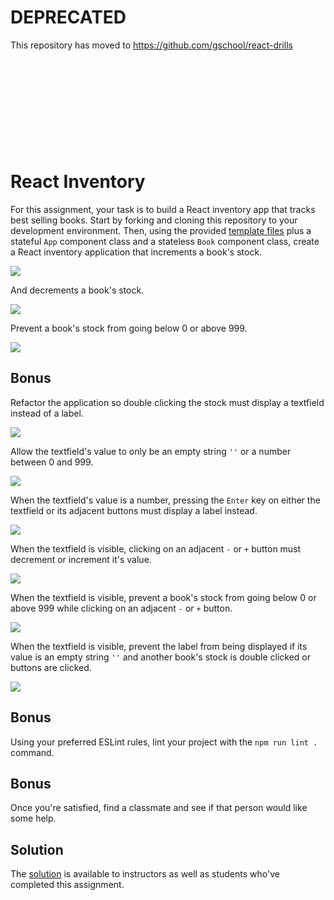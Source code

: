 # DEPRECATED

This repository has moved to https://github.com/gschool/react-drills

```











```

# React Inventory

For this assignment, your task is to build a React inventory app that tracks best selling books. Start by forking and cloning this repository to your development environment. Then, using the provided [template files](template) plus a stateful `App` component class and a stateless `Book` component class, create a React inventory application that increments a book's stock.

![](https://students-gschool-production.s3.amazonaws.com/uploads/asset/file/338/3BDEE9A8-7FAA-4C16-9AD7-68FE76085EC0-570-0000FA3EE3CDBEA4.gif)

And decrements a book's stock.

![](https://students-gschool-production.s3.amazonaws.com/uploads/asset/file/339/F33301DF-0E15-4350-B11D-73E8BC91EACC-570-0000FA5D9DDB8939.gif)

Prevent a book's stock from going below 0 or above 999.

![](https://students-gschool-production.s3.amazonaws.com/uploads/asset/file/351/1A714C39-FBAA-4BD7-B7AD-BC6E3E6B2A27-570-000172DA3305EC4D.gif)

## Bonus

Refactor the application so double clicking the stock must display a textfield instead of a label.

![](https://students-gschool-production.s3.amazonaws.com/uploads/asset/file/346/BC217A03-633C-4316-AFC0-D0AA4E4F7FA9-570-00016F8A742CD6F8.gif)

Allow the textfield's value to only be an empty string `''` or a number between 0 and 999.

![](https://students-gschool-production.s3.amazonaws.com/uploads/asset/file/360/CEA52BAE-160D-4BD2-A834-20E9B6FD7C31-570-00017657DF0DD040.gif)

When the textfield's value is a number, pressing the `Enter` key on either the textfield or its adjacent buttons must display a label instead.

![](https://students-gschool-production.s3.amazonaws.com/uploads/asset/file/359/13C2F599-852B-4607-AAFC-F8F117F03C13-570-00017610361E09D6.gif)

When the textfield is visible, clicking on an adjacent `-` or `+` button must decrement or increment it's value.

![](https://students-gschool-production.s3.amazonaws.com/uploads/asset/file/352/69E38F77-DFF9-4D3B-8E45-96049A0F9A07-570-000173A219CE59B2.gif)

When the textfield is visible, prevent a book's stock from going below 0 or above 999 while clicking on an adjacent `-` or `+` button.

![](https://students-gschool-production.s3.amazonaws.com/uploads/asset/file/356/88B024E5-5461-48A1-A202-DBA0256374E3-570-000174582B228449.gif)

When the textfield is visible, prevent the label from being displayed if its value is an empty string `''` and another book's stock is double clicked or buttons are clicked.

![](https://students-gschool-production.s3.amazonaws.com/uploads/asset/file/357/AF77A001-D62B-45EC-8DE6-2E82AF17C320-570-00017555A6D18418.gif)

## Bonus

Using your preferred ESLint rules, lint your project with the `npm run lint .` command.

## Bonus

Once you're satisfied, find a classmate and see if that person would like some help.

## Solution

The [solution](https://github.com/gSchool/wd-react-inventory-solution) is available to instructors as well as students who've completed this assignment.
